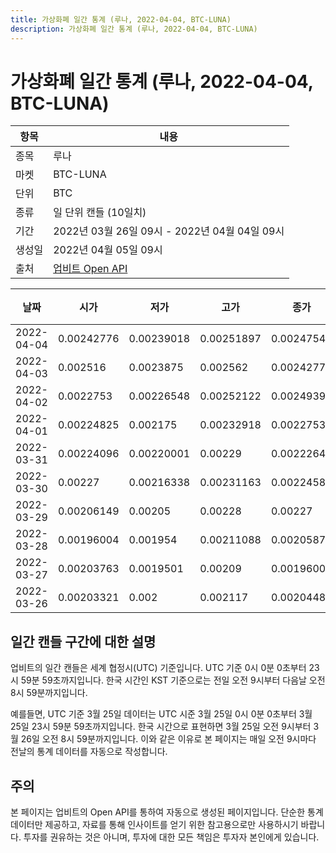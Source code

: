 ```yaml
---
title: 가상화폐 일간 통계 (루나, 2022-04-04, BTC-LUNA)
description: 가상화폐 일간 통계 (루나, 2022-04-04, BTC-LUNA)
---
```



가상화폐 일간 통계 (루나, 2022-04-04, BTC-LUNA)
===

|항목|내용|
|--|--|
|종목|루나|
|마켓|BTC-LUNA|
|단위|BTC|
|종류|일 단위 캔들 (10일치)|
|기간|2022년 03월 26일 09시 - 2022년 04월 04일 09시|
|생성일|2022년 04월 05일 09시|
|출처|[업비트 Open API](https://docs.upbit.com)|


|날짜|시가|저가|고가|종가|비고|
|--|--|--|--|--|--|
|2022-04-04|0.00242776|0.00239018|0.00251897|0.00247549|    |
|2022-04-03|0.002516|0.0023875|0.002562|0.00242776|    |
|2022-04-02|0.0022753|0.00226548|0.00252122|0.0024939|    |
|2022-04-01|0.00224825|0.002175|0.00232918|0.0022753|    |
|2022-03-31|0.00224096|0.00220001|0.00229|0.00222642|    |
|2022-03-30|0.00227|0.00216338|0.00231163|0.00224585|    |
|2022-03-29|0.00206149|0.00205|0.00228|0.00227|    |
|2022-03-28|0.00196004|0.001954|0.00211088|0.00205875|    |
|2022-03-27|0.00203763|0.0019501|0.00209|0.00196008|    |
|2022-03-26|0.00203321|0.002|0.002117|0.00204486|    |


일간 캔들 구간에 대한 설명
---


업비트의 일간 캔들은 세계 협정시(UTC) 기준입니다. 
UTC 기준 0시 0분 0초부터 23시 59분 59초까지입니다. 
한국 시간인 KST 기준으로는 전일 오전 9시부터 다음날 오전 8시 59분까지입니다. 


예를들면, UTC 기준 3월 25일 데이터는 UTC 시준 3월 25일 0시 0분 0초부터 3월 25일 23시 59분 59초까지입니다. 
한국 시간으로 표현하면 3월 25일 오전 9시부터 3월 26일 오전 8시 59분까지입니다. 
이와 같은 이유로 본 페이지는 매일 오전 9시마다 전날의 통계 데이터를 자동으로 작성합니다. 


주의
---


본 페이지는 업비트의 Open API를 통하여 자동으로 생성된 페이지입니다. 
단순한 통계 데이터만 제공하고, 자료를 통해 인사이트를 얻기 위한 참고용으로만 사용하시기 바랍니다. 
투자를 권유하는 것은 아니며, 투자에 대한 모든 책임은 투자자 본인에게 있습니다. 
